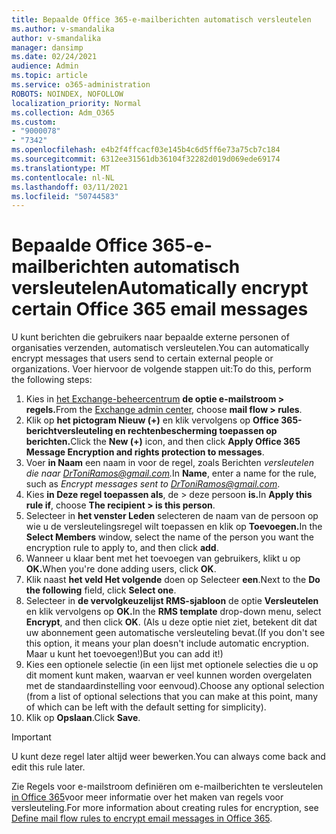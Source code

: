 ```yaml
---
title: Bepaalde Office 365-e-mailberichten automatisch versleutelen
ms.author: v-smandalika
author: v-smandalika
manager: dansimp
ms.date: 02/24/2021
audience: Admin
ms.topic: article
ms.service: o365-administration
ROBOTS: NOINDEX, NOFOLLOW
localization_priority: Normal
ms.collection: Adm_O365
ms.custom:
- "9000078"
- "7342"
ms.openlocfilehash: e4b2f4ffcacf03e145b4c6d5ff6e73a75cb7c184
ms.sourcegitcommit: 6312ee31561db36104f32282d019d069ede69174
ms.translationtype: MT
ms.contentlocale: nl-NL
ms.lasthandoff: 03/11/2021
ms.locfileid: "50744583"
---
```

# <a name="automatically-encrypt-certain-office-365-email-messages"></a><span data-ttu-id="d46fb-102">Bepaalde Office 365-e-mailberichten automatisch versleutelen</span><span class="sxs-lookup"><span data-stu-id="d46fb-102">Automatically encrypt certain Office 365 email messages</span></span>

<span data-ttu-id="d46fb-103">U kunt berichten die gebruikers naar bepaalde externe personen of organisaties verzenden, automatisch versleutelen.</span><span class="sxs-lookup"><span data-stu-id="d46fb-103">You can automatically encrypt messages that users send to certain external people or organizations.</span></span> <span data-ttu-id="d46fb-104">Voer hiervoor de volgende stappen uit:</span><span class="sxs-lookup"><span data-stu-id="d46fb-104">To do this, perform the following steps:</span></span>

1. <span data-ttu-id="d46fb-105">Kies in [het Exchange-beheercentrum](https://outlook.office365.com/ecp/) **de optie e-mailstroom > regels.**</span><span class="sxs-lookup"><span data-stu-id="d46fb-105">From the [Exchange admin center](https://outlook.office365.com/ecp/), choose **mail flow > rules**.</span></span> 
2. <span data-ttu-id="d46fb-106">Klik op **het pictogram Nieuw (+)** en klik vervolgens op **Office 365-berichtversleuteling en rechtenbescherming toepassen op berichten.**</span><span class="sxs-lookup"><span data-stu-id="d46fb-106">Click the **New (+)** icon, and then click **Apply Office 365 Message Encryption and rights protection to messages**.</span></span>
3. <span data-ttu-id="d46fb-107">Voer **in Naam** een naam in voor de regel, zoals Berichten *versleutelen die naar DrToniRamos@gmail.com.*</span><span class="sxs-lookup"><span data-stu-id="d46fb-107">In **Name**, enter a name for the rule, such as *Encrypt messages sent to DrToniRamos@gmail.com*.</span></span>
4. <span data-ttu-id="d46fb-108">Kies **in Deze regel toepassen als**, de > deze persoon **is.**</span><span class="sxs-lookup"><span data-stu-id="d46fb-108">In **Apply this rule if**, choose **The recipient > is this person**.</span></span> 
5. <span data-ttu-id="d46fb-109">Selecteer in **het venster Leden** selecteren de naam van de persoon op wie u de versleutelingsregel wilt toepassen en klik op **Toevoegen.**</span><span class="sxs-lookup"><span data-stu-id="d46fb-109">In the **Select Members** window, select the name of the person you want the encryption rule to apply to, and then click **add**.</span></span> 
6. <span data-ttu-id="d46fb-110">Wanneer u klaar bent met het toevoegen van gebruikers, klikt u op **OK.**</span><span class="sxs-lookup"><span data-stu-id="d46fb-110">When you're done adding users, click **OK**.</span></span>
7. <span data-ttu-id="d46fb-111">Klik naast **het veld Het volgende** doen op Selecteer **een**.</span><span class="sxs-lookup"><span data-stu-id="d46fb-111">Next to the **Do the following** field, click **Select one**.</span></span> 
8. <span data-ttu-id="d46fb-112">Selecteer in **de vervolgkeuzelijst RMS-sjabloon** de optie **Versleutelen** en klik vervolgens op **OK.**</span><span class="sxs-lookup"><span data-stu-id="d46fb-112">In the **RMS template** drop-down menu, select **Encrypt**, and then click **OK**.</span></span> <span data-ttu-id="d46fb-113">(Als u deze optie niet ziet, betekent dit dat uw abonnement geen automatische versleuteling bevat.</span><span class="sxs-lookup"><span data-stu-id="d46fb-113">(If you don't see this option, it means your plan doesn't include automatic encryption.</span></span> <span data-ttu-id="d46fb-114">Maar u kunt het toevoegen!)</span><span class="sxs-lookup"><span data-stu-id="d46fb-114">But you can add it!)</span></span>
9. <span data-ttu-id="d46fb-115">Kies een optionele selectie (in een lijst met optionele selecties die u op dit moment kunt maken, waarvan er veel kunnen worden overgelaten met de standaardinstelling voor eenvoud).</span><span class="sxs-lookup"><span data-stu-id="d46fb-115">Choose any optional selection (from a list of optional selections that you can make at this point, many of which can be left with the default setting for simplicity).</span></span>
10. <span data-ttu-id="d46fb-116">Klik op **Opslaan**.</span><span class="sxs-lookup"><span data-stu-id="d46fb-116">Click **Save**.</span></span>

> [!IMPORTANT]
> <span data-ttu-id="d46fb-117">U kunt deze regel later altijd weer bewerken.</span><span class="sxs-lookup"><span data-stu-id="d46fb-117">You can always come back and edit this rule later.</span></span>

<span data-ttu-id="d46fb-118">Zie Regels voor e-mailstroom definiëren om e-mailberichten te versleutelen [in Office 365](https://docs.microsoft.com/microsoft-365/compliance/define-mail-flow-rules-to-encrypt-email)voor meer informatie over het maken van regels voor versleuteling.</span><span class="sxs-lookup"><span data-stu-id="d46fb-118">For more information about creating rules for encryption, see [Define mail flow rules to encrypt email messages in Office 365](https://docs.microsoft.com/microsoft-365/compliance/define-mail-flow-rules-to-encrypt-email).</span></span>

